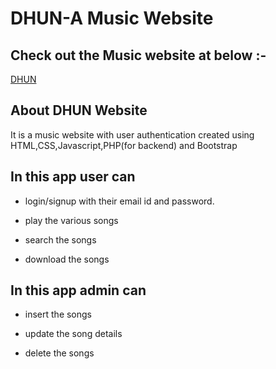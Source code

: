 # DHUN-A Music Website

## Check out the Music website at below :-

[DHUN](http://dhun-music.epizy.com/?i=2)

## About DHUN Website 

It is a music website with user authentication created using HTML,CSS,Javascript,PHP(for backend) and Bootstrap

## In this app user can
- login/signup with their email id and password.

- play the various songs

- search the songs

- download the songs

## In this app admin can
- insert the songs

- update the song details

- delete the songs
